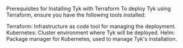 Prerequisites for Installing Tyk with Terraform
To deploy Tyk using Terraform, ensure you have the following tools installed:

Terraform: Infrastructure as code tool for managing the deployment.
Kubernetes: Cluster environment where Tyk will be deployed.
Helm: Package manager for Kubernetes, used to manage Tyk's installation.
